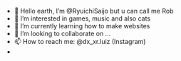 - 👋 Hello earth, I’m @RyuichiSaijo but u can call me Rob
- 👀 I’m interested in games, music and also cats
- 🌱 I’m currently learning how to make websites
- 💞️ I’m looking to collaborate on ...
- 📫 How to reach me: @dx_xr.luiz (Instagram)
- 

<!---
RyuichiSaijo/RyuichiSaijo is a ✨ special ✨ repository because its `README.md` (this file) appears on your GitHub profile.
You can click the Preview link to take a look at your changes.
--->
